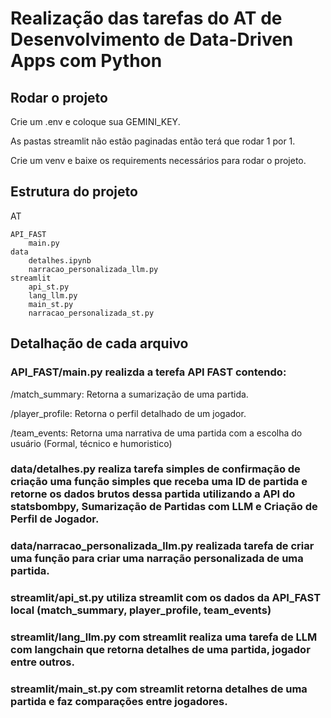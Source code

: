 # Realização das tarefas do AT de Desenvolvimento de Data-Driven Apps com Python

## Rodar o projeto 

Crie um .env e coloque sua GEMINI_KEY.

As pastas streamlit não estão paginadas então terá que rodar 1 por 1.

Crie um venv e baixe os requirements necessários para rodar o projeto.

## Estrutura do projeto

AT  

    API_FAST  
        main.py  
    data  
        detalhes.ipynb  
        narracao_personalizada_llm.py  
    streamlit  
        api_st.py  
        lang_llm.py  
        main_st.py  
        narracao_personalizada_st.py  

## Detalhação de cada arquivo

### API_FAST/main.py realizda a terefa API FAST contendo:

/match_summary: Retorna a sumarização de uma partida.

/player_profile: Retorna o perfil detalhado de um jogador.

/team_events: Retorna uma narrativa de uma partida com a escolha do usuário (Formal, técnico e humoristico)

### data/detalhes.py realiza tarefa simples de confirmação de criação uma função simples que receba uma ID de partida e retorne os dados brutos dessa partida utilizando a API do statsbombpy, Sumarização de Partidas com LLM e Criação de Perfil de Jogador.

### data/narracao_personalizada_llm.py realizada tarefa de criar uma função para criar uma narração personalizada de uma partida.

### streamlit/api_st.py utiliza streamlit com os dados da API_FAST local (match_summary, player_profile, team_events)

### streamlit/lang_llm.py com streamlit realiza uma tarefa de LLM com langchain que retorna detalhes de uma partida, jogador entre outros.

### streamlit/main_st.py com streamlit retorna detalhes de uma partida e faz comparações entre jogadores.
